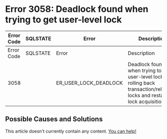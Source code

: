
# Error 3058: Deadlock found when trying to get user-level lock


| Error Code | SQLSTATE | Error | Description |
| --- | --- | --- | --- |
| Error Code | SQLSTATE | Error | Description |
| 3058 |  | ER_USER_LOCK_DEADLOCK | Deadlock found when trying to get user-level lock; try rolling back transaction/releasing locks and restarting lock acquisition. |




## Possible Causes and Solutions


This article doesn't currently contain any content. [You can help!](/kb/en/writing-and-editing-knowledge-base-articles/)

